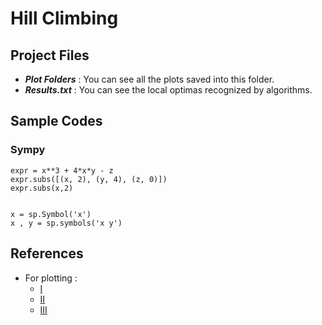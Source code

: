 # Hill Climbing

## Project Files
   - ___Plot Folders___ :  You can see all the plots saved into this folder.
   - ___Results.txt___ : You can see the local optimas recognized by algorithms.

## Sample Codes

### Sympy
```
expr = x**3 + 4*x*y - z
expr.subs([(x, 2), (y, 4), (z, 0)])
expr.subs(x,2)


x = sp.Symbol('x')
x , y = sp.symbols('x y')

```


## References
  - For plotting :
    - [I](http://www.projelecom.ir/2018/10/30/%D8%B1%DB%8C%D8%B2%D9%87-%DA%A9%D8%A7%D8%B1%DB%8C-%D9%87%D8%A7%DB%8C-%D8%B1%D8%B3%D9%85-%D9%86%D9%85%D9%88%D8%AF%D8%A7%D8%B1-%D8%AF%D8%B1-%D9%BE%D8%A7%DB%8C%D8%AA%D9%88%D9%86/)
    - [II](https://virgool.io/@sedighi.mahdi87/%D8%AA%D8%B1%D8%B3%DB%8C%D9%85-%D9%86%D9%85%D9%88%D8%AF%D8%A7%D8%B1-%D8%AF%D8%B1-%D9%BE%D8%A7%DB%8C%D8%AA%D9%88%D9%86-wt2jnglnlwtb)
    - [III](https://matplotlib.org/2.1.1/api/_as_gen/matplotlib.pyplot.plot.html)
